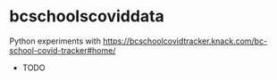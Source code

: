 # bcschoolscoviddata
Python experiments with https://bcschoolcovidtracker.knack.com/bc-school-covid-tracker#home/

* TODO
